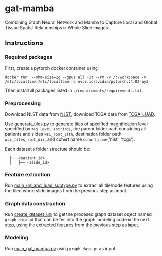 # gat-mamba
Combining Graph Neural Network and Mamba to Capture Local and Global Tissue Spatial Relationships in Whole Slide Images

## Instructions 
### Required packages
First, create a pytorch docker container using:
```
docker run  --shm-size=2g --gpus all -it --rm -v /:/workspace -v /etc/localtime:/etc/localtime:ro nvcr.io/nvidia/pytorch:24.02-py3
```
Then install all packages listed in `./requirements/requirements.txt`.

### Preprocessing
Download NLST data from [NLST](https://wiki.cancerimagingarchive.net/display/NLST/NLST+Pathology), download TCGA data from [TCGA-LUAD](https://portal.gdc.cancer.gov/projects/TCGA-LUAD).

Use [generate_tiles.py](./preprocessing/generate_tiles.py) to generate tiles of specified magnification level specified by `mag_level (string)`, the parent folder path containing all patients and slides `wsi_root_path`, destination folder path `wsi_tiles_root_dir`, and cohort name `cohort_name`('nlst', 'tcga').  

Each dataset's folder structure should be:
```
  ├── <patient_id>                   
  │   ├── <slide_id>   
```
### Feature extraction
Run [main_uni_and_luad_subtype.py](./feature_extraction/main_uni_and_luad_subtype.py) to extract all tile/node features using the tiled whole slide images from the previous step as input.

### Graph data construction
Run [create_dataset_uni](./modeling/create_dataset_uni.py) to get the procesed graph dataset object named `graph_data.pt` that can be fed into the graph modeling code in the next step, using the extracted features from the previous step as input.

### Modeling
Run [main_gat_mamba.py](./modeling/main_gat_mamba.py) using `graph_data.pt` as input.